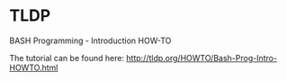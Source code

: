 # TLDP
BASH Programming - Introduction HOW-TO

The tutorial can be found here: http://tldp.org/HOWTO/Bash-Prog-Intro-HOWTO.html
